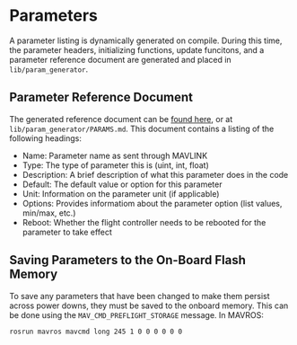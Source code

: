 # Parameters
A parameter listing is dynamically generated on compile. During this time, the parameter headers, initializing functions, update funcitons, and a parameter reference document are generated and placed in `lib/param_generator`.

## Parameter Reference Document
The generated reference document can be [found here](/lib/param_generator/PARAMS.md), or at `lib/param_generator/PARAMS.md`. This document contains a listing of the following headings:
- Name: Parameter name as sent through MAVLINK
- Type: The type of parameter this is (uint, int, float)
- Description: A brief description of what this parameter does in the code
- Default: The default value or option for this parameter
- Unit: Information on the parameter unit (if applicable)
- Options: Provides informatiom about the parameter option (list values, min/max, etc.)
- Reboot: Whether the flight controller needs to be rebooted for the parameter to take effect

## Saving Parameters to the On-Board Flash Memory
To save any parameters that have been changed to make them persist across power downs, they must be saved to the onboard memory. This can be done using the `MAV_CMD_PREFLIGHT_STORAGE` message. In MAVROS:
```sh
rosrun mavros mavcmd long 245 1 0 0 0 0 0 0
```
